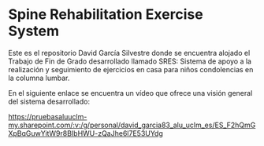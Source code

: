 # Spine Rehabilitation Exercise System

Este es el repositorio David García Silvestre donde se encuentra alojado el Trabajo de Fin de Grado desarrollado llamado SRES: Sistema de apoyo a la realización y seguimiento de ejercicios en casa para niños condolencias en la columna lumbar.

En el siguiente enlace se encuentra un vídeo que ofrece una visión general del sistema desarrollado:

https://pruebasaluuclm-my.sharepoint.com/:v:/g/personal/david_garcia83_alu_uclm_es/ES_F2hQmGXpBqGuwYitW9r8BIbHWU-zQaJhe6l7E53UYdg
